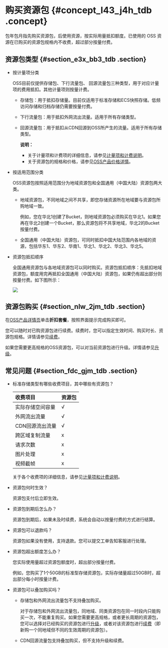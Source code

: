 # 购买资源包 {#concept_l43_j4h_tdb .concept}

包年包月指先购买资源包，后使用资源，按实际用量抵扣额度。已使用的 OSS 资源在已购买的资源包规格内不收费，超过部分按量付费。

## 资源包类型 {#section_e3x_bb3_tdb .section}

-   按计量项分类

    OSS目前仅提供存储包、下行流量包、 回源流量包三种类型，用于对应计量项的费用抵扣。其他计量项则按量计费。

    -   存储包：用于抵扣存储量。目前仅适用于标准存储和ECS快照存储。低频访问存储和归档存储仍需要按量付费。
    -   下行流量包：用于抵扣外网流出流量。适用于所有存储类型。
    -   回源流量包：用于抵扣从CDN回源到OSS所产生的流量。适用于所有存储类型。

        **说明：** 

        -   关于计量项和计费项的详细信息，请参见[计量项和计费说明](cn.zh-CN/产品定价/计量项和计费项.md#)。
        -   关于资源包的规格和价格，请参见[OSS产品价格详情](https://www.aliyun.com/price/product#/oss/detail)。
-   按适用范围分类

    OSS资源包按照适用范围分为地域资源包和全国通用（中国大陆）资源包两大类。

    -   地域资源包，不同地域之间不共享，即您存储资源所在地域要与资源包所购地域一致。

        例如，您在华北1创建了Bucket，则地域资源包必须购买在华北1。如果您再在华北2创建一个Bucket，那么资源包将不共享地域，华北2的Bucket按量付费。

    -   全国通用（中国大陆）资源包，可同时抵扣中国大陆范围内各地域的资源，包括华东1、华东2、华南1、华北1、华北2、华北3、华北5。

-   资源包抵扣顺序

    全国通用资源包与各地域资源包可以同时购买。资源包抵扣顺序：先抵扣地域资源包，额度用完再抵扣全国通用（中国大陆）资源包，如果仍有超出部分则按量付费。如下图所示：

    ![](http://static-aliyun-doc.oss-cn-hangzhou.aliyuncs.com/assets/img/4324/1543462338879_zh-CN.jpg)


## 资源包购买 {#section_nlw_2jm_tdb .section}

在[OSS产品详情页](https://www.aliyun.com/product/oss)单击**折扣套餐**，按照界面提示完成购买即可。

您可以随时对已购资源包进行续费。续费时，您可以指定生效时间、购买时长、资源包规格。详情请参见[续费](cn.zh-CN/产品定价/计费方式/包年包月/续费.md#)。

如果您需要更高规格的OSS资源包，可以对当前资源包进行升级。详情请参见[升级](cn.zh-CN/产品定价/计费方式/包年包月/升级.md#)。

## 常见问题 {#section_fdc_gjm_tdb .section}

-   标准存储类型有哪些收费项目，其中哪些有资源包？

    |收费项目|资源包|
    |:---|:--|
    |实际存储空间容量|√|
    |外网流出流量|√|
    |CDN回源流出流量|√|
    |跨区域复制流量|x|
    |请求次数|x|
    |图片处理|x|
    |视频截帧|x|

    关于各个收费项的详细信息，请参见[计量项和计费说明](cn.zh-CN/产品定价/计量项和计费项.md#)。

-   资源包何时生效？

    资源包支付后立即生效。

-   资源包到期后怎么办？

    资源包到期后，如果未及时续费，系统会自动以按量付费的方式进行结算。

-   资源包可以退款吗？

    资源包如果没有使用，支持退款。您可以提交工单告知客服进行处理。

-   资源包超出额度怎么办？

    您实际使用量超过资源包额度时，超出部分按量付费。

    例如，您购买了1个50GB的标准型存储资源包，实际存储量超过50GB时，超出部分每小时按量计费。

-   资源包可以叠加购买吗？
    -   存储包和外网流出流量包不支持叠加购买。

        对于存储包和外网流出流量包，同地域、同类资源包在同一时段内只能购买一次，不能重复购买。如果您需要更高规格，或者更长周期的资源包，您可以选择对已经购买的资源包进行[升级](cn.zh-CN/产品定价/计费方式/包年包月/升级.md#)，或者对该资源包进行[续费](cn.zh-CN/产品定价/计费方式/包年包月/续费.md#)（即新购一个同地域但不同的生效周期的资源包）。

    -   CDN回源流量包支持叠加购买，但不支持升级和续费。


